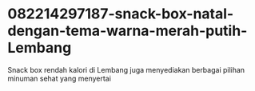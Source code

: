 # 082214297187-snack-box-natal-dengan-tema-warna-merah-putih-Lembang
Snack box rendah kalori di Lembang juga menyediakan berbagai pilihan minuman sehat yang menyertai
